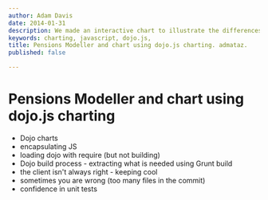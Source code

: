 ```yaml
---
author: Adam Davis
date: 2014-01-31
description: We made an interactive chart to illustrate the differences in performance of different pension funds. 
keywords: charting, javascript, dojo.js, 
title: Pensions Modeller and chart using dojo.js charting. admataz.
published: false

---
```


Pensions Modeller and chart using dojo.js charting
==================================================

- Dojo charts
- encapsulating JS 
- loading dojo with require (but not building)
- Dojo build process - extracting what is needed using Grunt build
- the client isn't always right - keeping cool
- sometimes you are wrong (too many files in the commit)
- confidence in unit tests